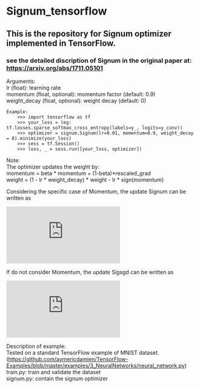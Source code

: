 # Signum_tensorflow
## This is the repository for Signum optimizer implemented in TensorFlow.
### see the detailed discription of Signum in the original paper at: https://arxiv.org/abs/1711.05101

Arguments:\
        lr (float): learning rate\
        momentum (float, optional): momentum factor (default: 0.9)\
        weight_decay (float, optional): weight decay (default: 0)

    Example:
        >>> import tensorflow as tf
        >>> your_loss = (eg: tf.losses.sparse_softmax_cross_entropy(labels=y_, logits=y_conv))
        >>> optimizer = signum.Signum(lr=0.01, momentum=0.9, weight_decay = 0).minimize(your_loss)
        >>> sess = tf.Session()
        >>> loss, _ = sess.run([your_loss, optimizer])

Note:\
        The optimizer updates the weight by:\
            momentum = beta * momentum + (1-beta)*rescaled_grad\
            weight = (1 - lr * weight_decay) * weight - lr * sign(momentum)

Considering the specific case of Momentum, the update Signum can be written as

![](https://latex.codecogs.com/gif.latex?%5Cbegin%7Balign*%7D%20g_t%20%26%3D%20%5Cnabla%20J%28W_%7Bt-1%7D%29%5C%5C%20m_t%20%26%3D%20%5Cbeta%20m_%7Bt-1%7D%20&plus;%20%281%20-%20%5Cbeta%29%20g_t%5C%5C%20W_t%20%26%3D%20W_%7Bt-1%7D%20-%20%5Ceta_t%20%5Ctext%7Bsign%7D%28m_t%29%20%5Cend%7Balign*%7D)

If do not consider Momentum, the update Sigsgd can be written as

![](https://latex.codecogs.com/gif.latex?%5Cbegin%7Balign*%7D%20g_t%20%26%3D%20%5Cnabla%20J%28W_%7Bt-1%7D%29%5C%5C%20W_t%20%26%3D%20W_%7Bt-1%7D%20-%20%5Ceta_t%20%5Ctext%7Bsign%7D%28g_t%29%20%5Cend%7Balign*%7D)

Description of example:\
Tested on a standard TensorFlow example of MNIST dataset. (https://github.com/aymericdamien/TensorFlow-Examples/blob/master/examples/3_NeuralNetworks/neural_network.py)\
train.py: train and validate the dataset\
signum.py: contain the signum optimizer
